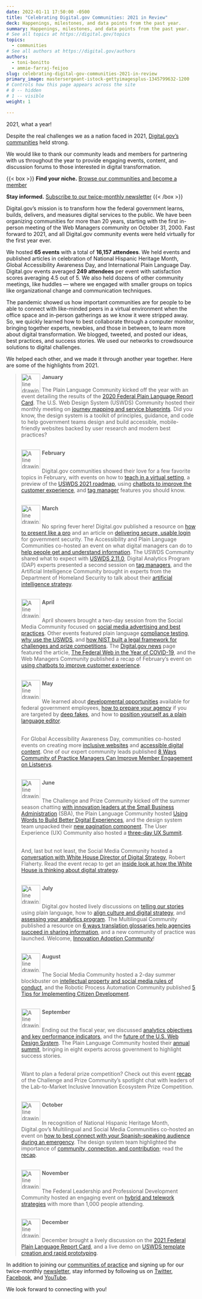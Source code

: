 ```yaml
---
date: 2022-01-11 17:50:00 -0500
title: "Celebrating Digital.gov Communities: 2021 in Review"
deck: Happenings, milestones, and data points from the past year.
summary: Happenings, milestones, and data points from the past year.
# See all topics at https://digital.gov/topics
topics:
  - communities
# See all authors at https://digital.gov/authors
authors:
  - toni-bonitto
  - ammie-farraj-feijoo
slug: celebrating-digital-gov-communities-2021-in-review
primary_image: mastersergeant-istock-gettyimagesplus-1345799632-1200
# Controls how this page appears across the site
# 0 -- hidden
# 1 -- visible
weight: 1

---
```


2021, what a year!

Despite the real challenges we as a nation faced in 2021, [Digital.gov’s communities](https://digital.gov/communities/) held strong.

We would like to thank our community leads and members for partnering with us throughout the year to provide engaging events, content, and discussion forums to those interested in digital transformation.

{{< box >}}
**Find your niche.** [Browse our communities and become a member](https://digital.gov/communities/)

**Stay informed.** [Subscribe to our twice-monthly newsletter](https://digital.gov/about/subscribe/)
{{< /box >}}

Digital.gov’s mission is to transform how the federal government learns, builds, delivers, and measures digital services to the public. We have been organizing communities for more than 20 years, starting with the first in-person meeting of the Web Managers community on October 31, 2000. Fast forward to 2021, and all Digital.gov community events were held virtually for the first year ever.

We hosted **65 events** with a total of **16,157 attendees**. We held events and published articles in celebration of National Hispanic Heritage Month, Global Accessibility Awareness Day, and International Plain Language Day. Digital.gov events averaged **249 attendees** per event with satisfaction scores averaging 4.5 out of 5. We also held dozens of other community meetings, like huddles — where we engaged with smaller groups on topics like organizational change and communication techniques.

The pandemic showed us how important communities are for people to be able to connect with like-minded peers in a virtual environment when the office space and in-person gatherings as we know it were stripped away. So, we quickly learned how to best collaborate through a computer monitor, bringing together experts, newbies, and those in between, to learn more about digital transformation. We blogged, tweeted, and posted our ideas, best practices, and success stories. We used our networks to crowdsource solutions to digital challenges.

We helped each other, and we made it through another year together. Here are some of the highlights from 2021.

<blockquote><img src="https://s3.amazonaws.com/digitalgov/icon-medium-blank-calendar.png" alt="A line drawing of a blank calendar icon in medium blue. It has six dots coming down from the cloud to indicate snowflakes." width="50" style="vertical-align:top; margin:0px 5px 0px 0px; border:0px solid black; float: left;"><strong>January</strong><br /><br />
The Plain Language Community kicked off the year with an event detailing the results of the <a href="https://digital.gov/event/2021/01/13/2020-federal-report-card-briefing/">2020 Federal Plain Language Report Card</a>. The U.S. Web Design System (USWDS) Community hosted their monthly meeting on <a href="https://digital.gov/event/2021/01/21/uswds-monthly-call-journey-mapping-service-blueprints-jan-2021/">journey mapping and service blueprints</a>. Did you know, the design system is a toolkit of principles, guidance, and code to help government teams design and build accessible, mobile-friendly websites backed by user research and modern best practices?<br /><br />

<img src="https://s3.amazonaws.com/digitalgov/icon-medium-heart.png" alt="A line drawing of a heart icon in medium blue." width="50" style="vertical-align:top; margin:0px 5px 0px 0px; border:0px solid black; float: left;"><strong>February</strong><br /><br />

Digital.gov communities showed their love for a few favorite topics in February, with events on how to <a href="https://digital.gov/event/2021/02/10/virtual-teaching-plain-language/">teach in a virtual setting</a>, a preview of the <a href="https://digital.gov/event/2021/02/23/how-can-chatbots-improve-customer-experience/">USWDS 2021 roadmap</a>, using <a href="https://digital.gov/event/2021/02/23/how-can-chatbots-improve-customer-experience/">chatbots to improve the customer experience</a>, and <a href="https://digital.gov/event/2021/02/24/tag-managers-part-1-the-data-layer/">tag manager</a> features you should know.<br /><br />

<img src="https://s3.amazonaws.com/digitalgov/icon-medium-wind.png" alt="A line drawing of a wind icon in medium blue has three lines of varying length that go from left to right, ending with curls. The first two lines curl up, the third curls down." width="50" style="vertical-align:top; margin:0px 5px 0px 0px; border:0px solid black; float: left;"><strong>March</strong><br /><br />

No spring fever here! Digital.gov published a resource on <a href="https://digital.gov/resources/how-to-present-like-a-pro/">how to present like a pro</a> and an article on <a href="https://digital.gov/2021/03/02/security-is-everyones-job-delivering-secure-usable-login-for-government/">delivering secure, usable login</a> for government security. The Accessibility and Plain Language Communities co-hosted an event on what digital managers can do to <a href="https://digital.gov/event/2021/03/10/plain-language-and-section-508/">help people get and understand information</a>. The USWDS Community shared what to expect with <a href="https://digital.gov/event/2021/03/18/uswds-monthly-call-march-2021/">USWDS 2.11.0</a>, Digital Analytics Program (DAP) experts presented a second session on <a href="https://digital.gov/event/2021/03/24/tag-managers-part-2-configuration-framework/">tag managers</a>, and the Artificial Intelligence Community brought in experts from the Department of Homeland Security to talk about their <a href="https://digital.gov/event/2021/03/31/artificial-intelligence-for-homeland-security-the-development-of-the-dhs-ai-strategy/">artificial intelligence strategy</a>.<br /><br />

<img src="https://s3.amazonaws.com/digitalgov/icon-medium-cloud-rain.png" alt="A line drawing of a cloud icon in medium blue. It has three lines coming down from the cloud to indicate rain." width="50" style="vertical-align:top; margin:0px 5px 0px 0px; border:0px solid black; float: left;"><strong>April</strong><br /><br />

April showers brought a two-day session from the Social Media Community focused on <a href="https://digital.gov/event/2021/04/28/social-media-spring-session-2021/">social media advertising and best practices</a>. Other events featured plain language <a href="https://digital.gov/event/2021/04/14/how-testing-your-documents-can-improve-plain-language-compliance/">compliance testing</a>, <a href="https://digital.gov/event/2021/04/15/uswds-monthly-call-april-2021/">why use the USWDS</a>, and <a href="https://digital.gov/event/2021/04/21/challenge-and-prize-spotlight-chat-with-national-institute-of-standards-and-technology-nist/">how NIST built a legal framework for challenges and prize competitions</a>. The <a href="https://digital.gov/news/">Digital.gov news</a> page featured the article, <a href="https://digital.gov/2021/04/16/the-federal-web-in-the-year-of-covid-19/">The Federal Web in the Year of COVID-19</a>, and the Web Managers Community published a recap of February’s event on <a href="https://digital.gov/2021/04/07/using-chatbots-to-improve-customer-experience/">using chatbots to improve customer experience</a>.<br /><br />

<img src="https://s3.amazonaws.com/digitalgov/icon-medium-plant-full-grown-c.png" alt="A line drawing of a potted plant icon in medium blue." width="50" style="vertical-align:top; margin:0px 5px 0px 0px; border:0px solid black; float: left;"><strong>May</strong><br /><br />

We learned about <a href="https://digital.gov/event/2021/05/04/federal-developmental-opportunities-workshop/">developmental opportunities</a> available for federal government employees, <a href="https://digital.gov/2021/06/08/deep-fakes-and-social-media-a-qa-with-alex-cohen/">how to prepare your agency</a> if you are targeted by <a href="https://digital.gov/event/2021/05/18/deep-fakes-and-social-media/">deep fakes</a>, and how to <a href="https://digital.gov/event/2021/05/19/positioning-yourself-as-a-plain-language-editor/">position yourself as a plain language editor</a>.<br /><br />

For Global Accessibility Awareness Day, communities co-hosted events on creating more <a href="https://digital.gov/event/2021/05/20/uswds-accessibility-creating-more-inclusive-federal-websites/">inclusive websites</a> and <a href="https://digital.gov/event/2021/05/26/accessible-digital-content-tips-and-tricks/">accessible digital content</a>. One of our expert community leads published <a href="https://digital.gov/2021/05/21/8-ways-community-of-practice-cop-managers-can-improve-member-engagement-on-listservs/">8 Ways Community of Practice Managers Can Improve Member Engagement on Listservs</a>.<br /><br />

<img src="https://s3.amazonaws.com/digitalgov/icon-medium-sun.png" alt="A line drawing of a sun icon in medium blue." width="50" style="vertical-align:top; margin:0px 5px 0px 0px; border:0px solid black; float: left;"><strong>June</strong><br /><br />

The Challenge and Prize Community kicked off the summer season chatting <a href="https://digital.gov/event/2021/06/08/challenge-and-prize-community-spotlight-chat-with-the-small-business-administration/">with innovation leaders at the Small Business Administration</a> (SBA), the Plain Language Community hosted <a href="https://digital.gov/event/2021/06/09/plain-language-webinar-using-words-to-build-better-digital-experiences/">Using Words to Build Better Digital Experiences</a>, and the design system team unpacked their <a href="https://digital.gov/event/2021/06/17/uswds-monthly-call-june-2021/">new pagination component</a>. The User Experience (UX) Community also hosted a <a href="https://digital.gov/event/2021/06/22/2021-user-experience-summit/">three-day UX Summit</a>.<br /><br />

And, last but not least, the Social Media Community hosted a <a href="https://digital.gov/event/2021/06/29/digital-strategy-at-1600-pennsylvania-avenue-qa-with-rob-flaherty-white-house-director-of-digital-strategy/">conversation with White House Director of Digital Strategy</a>, Robert Flaherty. Read the event recap to get an <a href="https://digital.gov/2021/08/18/key-insights-from-the-white-house-director-of-digital-strategy-robert-flaherty/">inside look at how the White House is thinking about digital strategy</a>.<br /><br />

<img src="https://s3.amazonaws.com/digitalgov/icon-medium-sun.png" alt="A line drawing of a sun icon in medium blue." width="50" style="vertical-align:top; margin:0px 5px 0px 0px; border:0px solid black; float: left;"><strong>July</strong><br /><br />

Digital.gov hosted lively discussions on <a href="https://digital.gov/event/2021/07/14/using-plain-language-to-tell-our-stories/">telling our stories</a> using plain language, how to <a href="https://digital.gov/event/2021/07/15/digital-meets-culture-getting-your-culture-in-line-with-your-digital-strategy/">align culture and digital strategy</a>, and <a href="https://digital.gov/event/2021/07/28/fedramp-dap-case-study-part-1-assessing-analytics-strategy/">assessing your analytics program</a>. The Multilingual Community published a resource on <a href="https://digital.gov/2021/07/27/6-ways-translation-glossaries-help-agencies-succeed-in-sharing-information/">6 ways translation glossaries help agencies succeed in sharing information</a>, and a new community of practice was launched. Welcome, <a href="https://digital.gov/2021/07/08/gsa-launches-new-innovation-adoption-community-of-practice/">Innovation Adoption Community</a>!<br /><br />

<img src="https://s3.amazonaws.com/digitalgov/icon-medium-sun.png" alt="A line drawing of a sun icon in medium blue." width="50" style="vertical-align:top; margin:0px 5px 0px 0px; border:0px solid black; float: left;"><strong>August</strong><br /><br />

The Social Media Community hosted a 2-day summer blockbuster on <a href="https://digital.gov/event/2021/07/28/fedramp-dap-case-study-part-1-assessing-analytics-strategy/">intellectual property and social media rules of conduct</a>, and the Robotic Process Automation Community published <a href="https://digital.gov/2021/08/16/5-tips-for-implementing-citizen-development-in-your-rpa-program/">5 Tips for Implementing Citizen Development</a>.<br /><br />

<img src="https://s3.amazonaws.com/digitalgov/icon-medium-book-open.png" alt="A line drawing of an open book icon in medium blue." width="50" style="vertical-align:top; margin:0px 5px 0px 0px; border:0px solid black; float: left;"><strong>September</strong><br /><br />

Ending out the fiscal year, we discussed <a href="https://digital.gov/event/2021/09/01/fedramp-dap-case-study-part-2-reporting-and-decision-making/">analytics objectives and key performance indicators</a>, and the <a href="https://digital.gov/event/2021/09/16/uswds-monthly-call-september-2021/">future of the U.S. Web Design System</a>. The Plain Language Community hosted their <a href="https://digital.gov/event/2021/09/21/2021-federal-plain-language-summit/">annual summit</a>, bringing in eight experts across government to highlight success stories.<br /><br />

Want to plan a federal prize competition? Check out this event <a href="https://digital.gov/2021/09/02/spotlight-chat-planning-a-federal-prize-competition/">recap</a> of the Challenge and Prize Community’s spotlight chat with leaders of the Lab-to-Market Inclusive Innovation Ecosystem Prize Competition.<br /><br />

<img src="https://s3.amazonaws.com/digitalgov/icon-medium-moon.png" alt="A line drawing of a waning crescent moon icon in medium blue." width="50" style="vertical-align:top; margin:0px 5px 0px 0px; border:0px solid black; float: left;"><strong>October</strong><br /><br />

In recognition of National Hispanic Heritage Month, Digital.gov’s Multilingual and Social Media Communities co-hosted an event on <a href="https://digital.gov/event/2021/10/14/how-to-best-connect-with-your-spanish-speaking-audience-during-an-emergency/">how to best connect with your Spanish-speaking audience during an emergency</a>. The design system team highlighted the importance of <a href="https://digital.gov/event/2021/10/21/uswds-monthly-call-october-2021/">community, connection, and contribution</a>; read the <a href="https://digital.gov/2021/11/15/webinar-recap-u-s-web-design-system-october-2021-monthly-call/">recap</a>.<br /><br />

<img src="https://s3.amazonaws.com/digitalgov/icon-medium-users.png" alt="A line drawing of an icon in medium blue has two figures overlapping each other." width="50" style="vertical-align:top; margin:0px 5px 0px 0px; border:0px solid black; float: left;"><strong>November</strong><br /><br />

The Federal Leadership and Professional Development Community hosted an engaging event on <a href="https://digital.gov/event/2021/11/03/successful-strategies-for-telework-and-hybrid-work-environments/">hybrid and telework strategies</a> with more than 1,000 people attending.<br /><br />

<img src="https://s3.amazonaws.com/digitalgov/icon-medium-gift.png" alt="A line drawing of a gift box with a bow icon in medium blue." width="50" style="vertical-align:top; margin:0px 5px 0px 0px; border:0px solid black; float: left;"><strong>December</strong><br /><br />

December brought a lively discussion on the <a href="https://digital.gov/event/2021/12/08/results-of-the-2021-federal-report-card/">2021 Federal Plain Language Report Card</a>, and a live demo on <a href="https://digital.gov/event/2021/12/16/uswds-monthly-call-december-2021/">USWDS template creation and rapid prototyping</a>.</blockquote>

In addition to joining our [communities of practice](https://digital.gov/communities/) and signing up for our twice-monthly [newsletter](https://digital.gov/about/subscribe/), stay informed by following us on [Twitter](https://twitter.com/digital_gov), [Facebook](https://www.facebook.com/digitalgov), and [YouTube](https://www.youtube.com/digitalgov).

We look forward to connecting with you!
